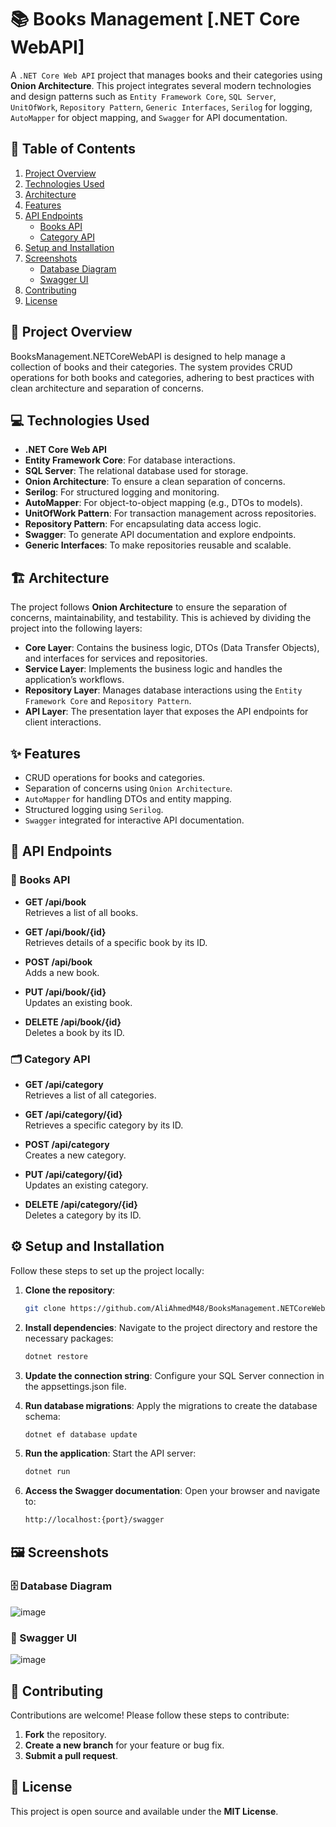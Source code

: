# 📚 Books Management [.NET Core WebAPI]

A `.NET Core Web API` project that manages books and their categories using **Onion Architecture**. This project integrates several modern technologies and design patterns such as `Entity Framework Core`, `SQL Server`, `UnitOfWork`, `Repository Pattern`, `Generic Interfaces`, `Serilog` for logging, `AutoMapper` for object mapping, and `Swagger` for API documentation.

## 📑 Table of Contents

1. [Project Overview](#project-overview)
2. [Technologies Used](#technologies-used)
3. [Architecture](#architecture)
4. [Features](#features)
5. [API Endpoints](#api-endpoints)
    - [Books API](#books-api)
    - [Category API](#category-api)
6. [Setup and Installation](#setup-and-installation)
7. [Screenshots](#screenshots)
    - [Database Diagram](#database-diagram)
    - [Swagger UI](#swagger-ui)
8. [Contributing](#contributing)
9. [License](#license)

## 🌟 Project Overview

BooksManagement.NETCoreWebAPI is designed to help manage a collection of books and their categories. The system provides CRUD operations for both books and categories, adhering to best practices with clean architecture and separation of concerns.

## 💻 Technologies Used

- **.NET Core Web API**
- **Entity Framework Core**: For database interactions.
- **SQL Server**: The relational database used for storage.
- **Onion Architecture**: To ensure a clean separation of concerns.
- **Serilog**: For structured logging and monitoring.
- **AutoMapper**: For object-to-object mapping (e.g., DTOs to models).
- **UnitOfWork Pattern**: For transaction management across repositories.
- **Repository Pattern**: For encapsulating data access logic.
- **Swagger**: To generate API documentation and explore endpoints.
- **Generic Interfaces**: To make repositories reusable and scalable.

## 🏗️ Architecture

The project follows **Onion Architecture** to ensure the separation of concerns, maintainability, and testability. This is achieved by dividing the project into the following layers:

- **Core Layer**: Contains the business logic, DTOs (Data Transfer Objects), and interfaces for services and repositories.
- **Service Layer**: Implements the business logic and handles the application’s workflows.
- **Repository Layer**: Manages database interactions using the `Entity Framework Core` and `Repository Pattern`.
- **API Layer**: The presentation layer that exposes the API endpoints for client interactions.

## ✨ Features

- CRUD operations for books and categories.
- Separation of concerns using `Onion Architecture`.
- `AutoMapper` for handling DTOs and entity mapping.
- Structured logging using `Serilog`.
- `Swagger` integrated for interactive API documentation.

## 🔌 API Endpoints

### 📖 Books API

- **GET /api/book**  
  Retrieves a list of all books.

- **GET /api/book/{id}**  
  Retrieves details of a specific book by its ID.

- **POST /api/book**  
  Adds a new book.

- **PUT /api/book/{id}**  
  Updates an existing book.

- **DELETE /api/book/{id}**  
  Deletes a book by its ID.

### 🗂️ Category API

- **GET /api/category**  
  Retrieves a list of all categories.

- **GET /api/category/{id}**  
  Retrieves a specific category by its ID.

- **POST /api/category**  
  Creates a new category.

- **PUT /api/category/{id}**  
  Updates an existing category.

- **DELETE /api/category/{id}**  
  Deletes a category by its ID.

## ⚙️ Setup and Installation

Follow these steps to set up the project locally:

1. **Clone the repository**:

   ```bash
   git clone https://github.com/AliAhmedM48/BooksManagement.NETCoreWebAPI.git
   ```

2. **Install dependencies**: Navigate to the project directory and restore the necessary packages:

   ```bash
   dotnet restore
   ```

3. **Update the connection string**: Configure your SQL Server connection in the appsettings.json file.

4. **Run database migrations**: Apply the migrations to create the database schema:

   ```bash
   dotnet ef database update

   ```

5. **Run the application**: Start the API server:

   ```bash
   dotnet run
   ```

6. **Access the Swagger documentation**: Open your browser and navigate to:

   ```bash
   http://localhost:{port}/swagger
   ```

## 🖼️ Screenshots

### 🗄️ Database Diagram
![image](https://github.com/user-attachments/assets/a6ec251d-072c-4cef-9913-9938c722bfe6)


### 📄 Swagger UI
![image](https://github.com/user-attachments/assets/9634ad39-d4ff-42cd-8159-e08104d3fe5b)

## 🤝 Contributing

Contributions are welcome! Please follow these steps to contribute:

1. **Fork** the repository.
2. **Create a new branch** for your feature or bug fix.
3. **Submit a pull request**.

## 📜 License

This project is open source and available under the **MIT License**.
